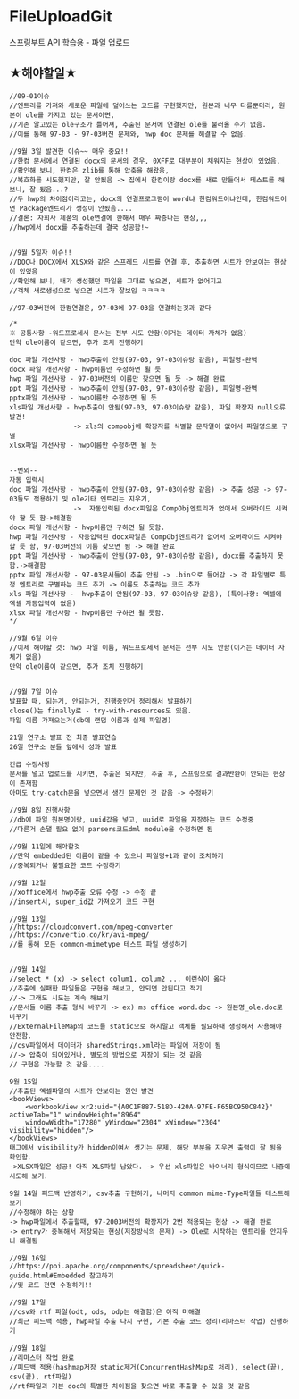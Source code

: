 # FileUploadGit
스프링부트 API 학습용 - 파일 업로드



## ★해야할일★


    //09-01이슈
    //엔트리를 가져와 새로운 파일에 덮어쓰는 코드를 구현했지만, 원본과 너무 다를뿐더러, 원본이 ole를 가지고 있는 문서이면,
    //기존 알고있는 ole구조가 틀어져, 추출된 문서에 연결된 ole를 불러올 수가 없음. 
    //이를 통해 97-03 - 97-03버전 문제와, hwp doc 문제를 해결할 수 없음.

    //9월 3일 발견한 이슈~~ 매우 중요!!
    //한컴 문서에서 연결된 docx의 문서의 경우, 0XFF로 대부분이 채워지는 현상이 있었음,
    //확인해 보니, 한컴은 zlib를 통해 압축을 해왔음,
    //복호화를 시도했지만, 잘 안됬음 -> 집에서 한컴이랑 docx를 새로 만들어서 테스트를 해보니, 잘 됬음...?
    //두 hwp의 차이점이라고는, docx의 연결프로그램이 word냐 한컴워드이냐인데, 한컴워드이면 Package엔트리가 생성이 안됬음....
    //결론: 자회사 제품의 ole연결에 한해서 매우 짜증나는 현상,,,
    //hwp에서 docx를 추출하는데 결국 성공함!~


    //9월 5일자 이슈!!
    //DOC나 DOCX에서 XLSX와 같은 스프레드 시트를 연결 후, 추출하면 시트가 안보이는 현상이 있었음
    //확인해 보니, 내가 생성했던 파일을 그대로 넣으면, 시트가 없어지고
    //객체 새로생성으로 넣으면 시트가 잘보임 ㅋㅋㅋㅋ

    //97-03버전에 한컴연결은, 97-03에 97-03을 연결하는것과 같다

    /*
    ※ 공통사항 -워드프로세서 문서는 전부 시도 안함(이거는 데이터 자체가 없음)
    만약 ole이름이 같으면, 추가 조치 진행하기

    doc 파일 개선사항 - hwp추출이 안됨(97-03, 97-03이슈랑 같음), 파일명-완벽
    docx 파일 개선사항 - hwp이름만 수정하면 될 듯
    hwp 파일 개선사항 - 97-03버전의 이름만 찾으면 될 듯 -> 해결 완료
    ppt 파일 개선사항 - hwp추출이 안됨(97-03, 97-03이슈랑 같음), 파일명-완벽
    pptx파일 개선사항 - hwp이름만 수정하면 될 듯
    xls파일 개선사항 - hwp추출이 안됨(97-03, 97-03이슈랑 같음), 파일 확장자 null오류 발견!
                    -> xls의 compobj에 확장자를 식별할 문자열이 없어서 파일명으로 구별
    xlsx파일 개선사항 - hwp이름만 수정하면 될 듯


    --번외--
    자동 입력시
    doc 파일 개선사항 - hwp추출이 안됨(97-03, 97-03이슈랑 같음) -> 추출 성공 -> 97-03들도 적용하기 및 ole기타 엔트리는 지우기,
                    ->  자동입력된 docx파일은 CompObj엔트리가 없어서 오버라이드 시켜야 할 듯 함->해결함
    docx 파일 개선사항 - hwp이름만 구하면 될 듯함.
    hwp 파일 개선사항 - 자동입력된 docx파일은 CompObj엔트리가 없어서 오버라이드 시켜야 할 듯 함, 97-03버전의 이름 찾으면 됨 -> 해결 완료
    ppt 파일 개선사항 - hwp추출이 안됨(97-03, 97-03이슈랑 같음), docx를 추출하지 못함.->해결함
    pptx 파일 개선사항 - 97-03문서들이 추출 안됨 -> .bin으로 들어감 -> 각 파일별로 특정 엔트리로 구별하는 코드 추가 -> 이름도 추출하는 코드 추가
    xls 파일 개선사항 -  hwp추출이 안됨(97-03, 97-03이슈랑 같음), (특이사항: 엑셀에 엑셀 자동입력이 없음)
    xlsx 파일 개선사항 - hwp이름만 구하면 될 듯함.
    */

    //9월 6일 이슈
    //이제 해야할 것: hwp 파일 이름, 워드프로세서 문서는 전부 시도 안함(이거는 데이터 자체가 없음)
    만약 ole이름이 같으면, 추가 조치 진행하기


    //9월 7일 이슈
    발표할 때, 되는거, 안되는거, 진행중인거 정리해서 발표하기
    close()는 finally로 - try-with-resources도 있음.
    파일 이름 가져오는거(db에 랜덤 이름과 실제 파일명)

    21일 연구소 발표 전 최종 발표연습
    26일 연구소 분들 앞에서 성과 발표

    긴급 수정사항
    문서를 넣고 업로드를 시키면, 추출은 되지만, 추출 후, 스프링으로 결과반환이 안되는 현상이 존재함
    아마도 try-catch문을 넣으면서 생긴 문제인 것 같음 -> 수정하기

    //9월 8일 진행사항
    //db에 파일 원본명이랑, uuid값을 넣고, uuid로 파일을 저장하는 코드 수정중
    //다른거 손댈 필요 없이 parsers코드dml module을 수정하면 됨

    //9월 11일에 해야할것
    //만약 embedded된 이름이 같을 수 있으니 파일명+1과 같이 조치하기
    //중복되거나 불필요한 코드 수정하기

    //9월 12일
    //xoffice에서 hwp추출 오류 수정 -> 수정 끝
    //insert시, super_id값 가져오기 코드 구현

    //9월 13일
    //https://cloudconvert.com/mpeg-converter
    //https://convertio.co/kr/avi-mpeg/
    //를 통해 모든 common-mimetype 테스트 파일 생성하기


    //9월 14일
    //select * (x) -> select colum1, colum2 ... 이런식이 옳다
    //추출에 실패한 파일들은 구현을 해보고, 안되면 안된다고 적기
    //-> 그래도 시도는 계속 해보기
    //문서들 이름 추출 형식 바꾸기 -> ex) ms office word.doc -> 원본명_ole.doc로 바꾸기
    //ExternalFileMap의 코드들 static으로 하지말고 객체를 필요하때 생성해서 사용해야 안전함.
    //csv파일에서 데이터가 sharedStrings.xml라는 파일에 저장이 됨
    //-> 압축이 되어있거나, 별도의 방법으로 저장이 되는 것 같음
    // 구현은 가능할 것 같음....

    9월 15일
    //추출된 엑셀파일의 시트가 안보이는 원인 발견
    <bookViews>
        <workbookView xr2:uid="{A0C1F887-518D-420A-97FE-F65BC950C842}" activeTab="1" windowHeight="8964" 
        windowWidth="17280" yWindow="2304" xWindow="2304" visibility="hidden"/>
    </bookViews>
    태그에서 visibility가 hidden이여서 생기는 문제, 해당 부분을 지우면 출력이 잘 됨을 확인함.
    ->XLSX파일은 성공! 아직 XLS파일 남았다. -> 우선 xls파일은 바이너리 형식이므로 나중에 시도해 보기.

    9월 14일 피드백 반영하기, csv추출 구현하기, 나머지 common mime-Type파일들 테스트해보기
    //수정해야 하는 상황
    -> hwp파일에서 추출할때, 97-2003버전의 확장자가 2번 적용되는 현상 -> 해결 완료
    -> entry가 중복해서 저장되는 현상(저장방식의 문제) -> Ole로 시작하는 엔트리를 안지우니 해결됨
    
    //9월 16일
    //https://poi.apache.org/components/spreadsheet/quick-guide.html#Embedded 참고하기
    //및 코드 전면 수정하기!!

    //9월 17일
    //csv와 rtf 파일(odt, ods, odp는 해결함)은 아직 미해결
    //최근 피드백 적용, hwp파일 추출 다시 구현, 기본 추출 코드 정리(리마스터 작업) 진행하기

    //9월 18일
    //리마스터 작업 완료
    //피드백 적용(hashmap저장 static제거(ConcurrentHashMap로 처리), select(끝), csv(끝), rtf파일)
    //rtf파일과 기본 doc의 특별한 차이점을 찾으면 바로 추출할 수 있을 것 같음